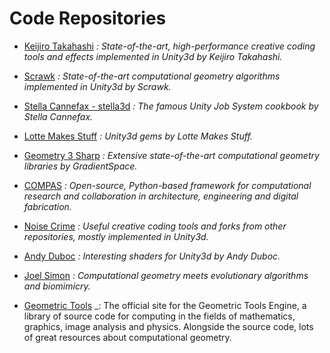 Code Repositories
======

* [Keijiro Takahashi](https://github.com/keijiro)
_: State-of-the-art, high-performance creative coding tools and effects implemented in Unity3d by Keijiro Takahashi._

* [Scrawk](https://github.com/Scrawk)
_: State-of-the-art computational geometry algorithms implemented in Unity3d by Scrawk._

* [Stella Cannefax - stella3d](https://github.com/stella3d)
_: The famous Unity Job System cookbook by Stella Cannefax._

* [Lotte Makes Stuff](https://github.com/LotteMakesStuff)
_: Unity3d gems by Lotte Makes Stuff._

* [Geometry 3 Sharp](https://github.com/gradientspace/geometry3Sharp)
_: Extensive state-of-the-art computational geometry libraries by GradientSpace._

* [COMPAS](https://github.com/compas-dev/compas) 
_: Open-source, Python-based framework for computational research and collaboration in architecture, engineering and digital fabrication._

* [Noise Crime](https://github.com/noisecrime)
_: Useful creative coding tools and forks from other repositories, mostly implemented in Unity3d._

* [Andy Duboc](https://github.com/andydbc)
_: Interesting shaders for Unity3d by Andy Duboc._

* [Joel Simon](https://github.com/joel-simon)
_: Computational geometry meets evolutionary algorithms and biomimicry._

* [Geometric Tools](https://www.geometrictools.com/index.html)
_: The official site for the Geometric Tools Engine, a library of source code for computing in the fields of mathematics, graphics, image analysis and physics. Alongside the source code, lots of great resources about computational geometry.
